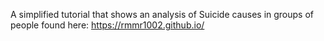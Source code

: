 A simplified tutorial that shows an analysis of Suicide causes in groups of people found here: 
https://rmmr1002.github.io/
